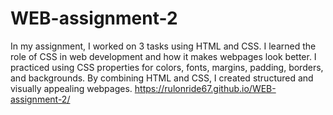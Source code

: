 # WEB-assignment-2
In my assignment, I worked on 3 tasks using HTML and CSS. I learned the role of CSS in web development and how it makes webpages look better. I practiced using CSS properties for colors, fonts, margins, padding, borders, and backgrounds. By combining HTML and CSS, I created structured and visually appealing webpages.
https://rulonride67.github.io/WEB-assignment-2/

